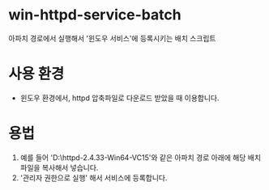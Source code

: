 # win-httpd-service-batch
아파치 경로에서 실행해서 '윈도우 서비스'에 등록시키는 배치 스크립트

# 사용 환경
  - 윈도우 환경에서, httpd 압축파일로 다운로드 받았을 때 이용합니다.

# 용법
  1. 예를 들어 'D:\httpd-2.4.33-Win64-VC15'와 같은 아파치 경로 아래에 해당 배치 파일을 복사해서 넣습니다.
  2. '관리자 권한으로 실행' 해서 서비스에 등록합니다.
